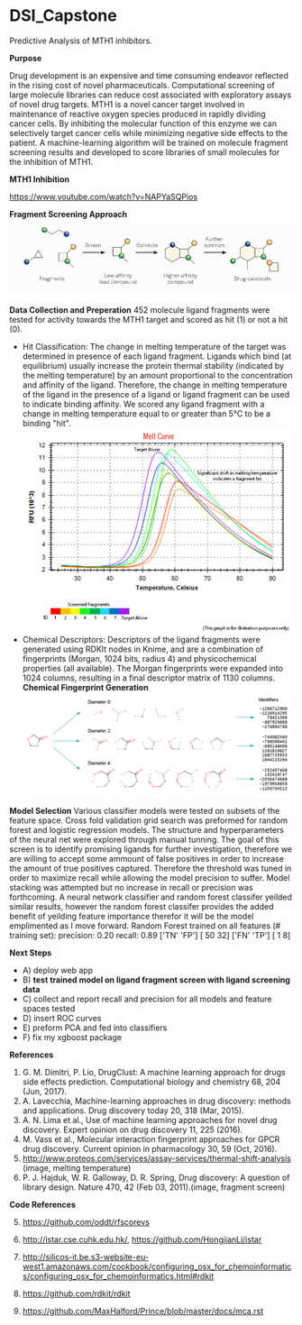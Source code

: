 # DSI_Capstone
Predictive Analysis of MTH1 inhibitors.

**Purpose**

Drug development is an expensive and time consuming endeavor reflected in the rising cost of novel pharmaceuticals. Computational screening of large molecule libraries can reduce cost associated with exploratory assays of novel drug targets.  MTH1 is a novel cancer target involved in maintenance of reactive oxygen species produced in rapidly dividing cancer cells. By inhibiting the molecular function of this enzyme we can selectively target cancer cells while minimizing negative side effects to the patient. A machine-learning algorithm will be trained on molecule fragment screening results and developed to score libraries of small molecules for the inhibition of MTH1.

**MTH1 Inhibition**

https://www.youtube.com/watch?v=NAPYaSQPios

**Fragment Screening Approach**
![Alt text](fragments.jpg? "Optional Title")



**Data Collection and Preperation**
452 molecule ligand fragments were tested for activity towards the MTH1 target and scored as hit (1) or not a hit (0).
   * Hit Classification: The change in melting temperature of the target was determined in presence of each ligand fragment. Ligands which bind (at equilibrium) usually increase the protein thermal stability (indicated by the melting temperature) by an amount proportional to the concentration and affinity of the ligand. Therefore, the change in melting temperature of the ligand in the presence of a ligand or ligand fragment can be used to indicate binding affinity. We scored any ligand fragment with a change in melting temperature equal to or greater than 5°C to be a binding "hit".
   ![Alt text](melt-curve_exp.jpg? "Optional Title")
   * Chemical Descriptors: Descriptors of the ligand fragments were generated using RDKIt nodes in Knime, and are a combination of fingerprints (Morgan, 1024 bits, radius 4) and physicochemical properties (all available). The Morgan fingerprints were expanded into 1024 columns, resulting in a final descriptor matrix of 1130 columns.
   **Chemical Fingerprint Generation**
   ![Alt text](ecfp_generation.png "Optional Title")

**Model Selection**
Various classifier models were tested on subsets of the feature space. Cross fold validation grid search was preformed for random forest and logistic regression models. The structure and hyperparameters of the neural net were explored through manual tunning. The goal of this screen is to identify promising ligands for further investigation, therefore we are willing to accept some ammount of false positives in order to increase the amount of true positives captured. Therefore the threshold was tuned in order to maximize recall while allowing the model precision to suffer. Model stacking was attempted but no increase in recall or precision was forthcoming. A neural network classifier and random forest classifer yeilded similar results, however the random forest classifer provides the added benefit of yeilding feature importance therefor it will be the model emplimented as I move forward.
Random Forest trained on all features (# training set):
precision: 0.20
recall: 0.89
['TN' 'FP']   [ 50  32]
['FN' 'TP']   [  1   8]




**Next Steps**
* A) deploy web app
* B) **test trained model on ligand fragment screen with ligand screening data**
* C) collect and report recall and precision for all models and feature spaces tested
* D) insert ROC curves
* E) preform PCA and fed into classifiers
* F) fix my xgboost package



**References**
1.	G. M. Dimitri, P. Lio, DrugClust: A machine learning approach for drugs side effects prediction. Computational biology and chemistry 68, 204 (Jun, 2017).
2.	A. Lavecchia, Machine-learning approaches in drug discovery: methods and applications. Drug discovery today 20, 318 (Mar, 2015).
3.	A. N. Lima et al., Use of machine learning approaches for novel drug discovery. Expert opinion on drug discovery 11, 225 (2016).
4.	M. Vass et al., Molecular interaction fingerprint approaches for GPCR drug discovery. Current opinion in pharmacology 30, 59 (Oct, 2016).
5. http://www.proteos.com/services/assay-services/thermal-shift-analysis (image, melting temperature)
6. P. J. Hajduk, W. R. Galloway, D. R. Spring, Drug discovery: A question of library design. Nature 470, 42 (Feb 03, 2011).(image, fragment screen)

**Code References**

5. https://github.com/oddt/rfscorevs
6. http://istar.cse.cuhk.edu.hk/, https://github.com/HongjianLi/istar

7. http://silicos-it.be.s3-website-eu-west1.amazonaws.com/cookbook/configuring_osx_for_chemoinformatics/configuring_osx_for_chemoinformatics.html#rdkit
8. https://github.com/rdkit/rdkit
9. https://github.com/MaxHalford/Prince/blob/master/docs/mca.rst
